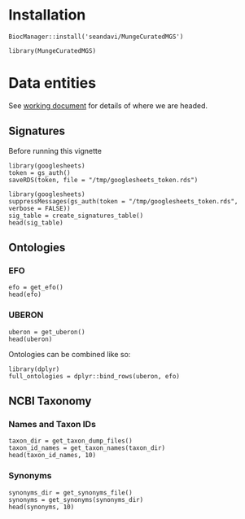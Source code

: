 # Installation

```{r eval=FALSE}
BiocManager::install('seandavi/MungeCuratedMGS')
```

```{r message=FALSE, warning=FALSE}
library(MungeCuratedMGS)
```

# Data entities


See [working document](https://docs.google.com/spreadsheets/d/11i0qB4EXyk34qfms48GlDIh977rWqsjS0-G9_gk88BM/edit?usp=sharing) for details of where we are headed.


## Signatures

Before running this vignette

```{r eval=FALSE}
library(googlesheets)
token = gs_auth()
saveRDS(token, file = "/tmp/googlesheets_token.rds")
```



```{r sig_table_from_gs}
library(googlesheets)
suppressMessages(gs_auth(token = "/tmp/googlesheets_token.rds", verbose = FALSE))
sig_table = create_signatures_table()
head(sig_table)
```



## Ontologies

### EFO

```{r efo}
efo = get_efo()
head(efo)
```

### UBERON

```{r uberon}
uberon = get_uberon()
head(uberon)
```

Ontologies can be combined like so:

```{r}
library(dplyr)
full_ontologies = dplyr::bind_rows(uberon, efo)
```

## NCBI Taxonomy

### Names and Taxon IDs

```{r taxon_names}
taxon_dir = get_taxon_dump_files()
taxon_id_names = get_taxon_names(taxon_dir)
head(taxon_id_names, 10)
```

### Synonyms

```{r synonyms}
synonyms_dir = get_synonyms_file()
synonyms = get_synonyms(synonyms_dir)
head(synonyms, 10)
```